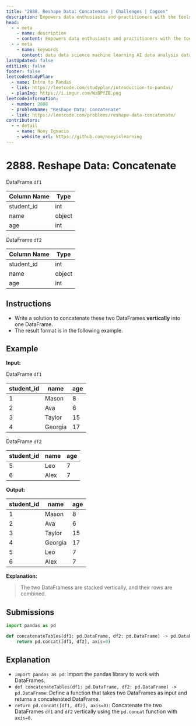```yaml
---
title: "2888. Reshape Data: Concatenate | Challenges | Cogxen"
description: Empowers data enthusiasts and practitioners with the tools and knowledge to unlock the potential of data.
head:
  - - meta
    - name: description
    - content: Empowers data enthusiasts and practitioners with the tools and knowledge to unlock the potential of data.
  - - meta
    - name: keywords
      content: data data science machine learning AI data analysis data-driven data enthusiasts data practitioners
lastUpdated: false
editLink: false
footer: false
leetcodeStudyPlan:
  - name: Intro to Pandas
  - link: https://leetcode.com/studyplan/introduction-to-pandas/
  - planImg: https://i.imgur.com/WzBPfZB.png
leetcodeInformation:
  - number: 2888
  - problemName: "Reshape Data: Concatenate"
  - link: https://leetcode.com/problems/reshape-data-concatenate/
contributors:
  - - detail
    - name: Noey Ignacio
    - website_url: https://github.com/noeyislearning
---
```


# 2888. Reshape Data: Concatenate

DataFrame `df1`

| Column Name | Type   |
| ----------- | ------ |
| student_id  | int    |
| name        | object |
| age         | int    |

DataFrame `df2`

| Column Name | Type   |
| ----------- | ------ |
| student_id  | int    |
| name        | object |
| age         | int    |

## Instructions

- Write a solution to concatenate these two DataFrames **vertically** into one DataFrame.
- The result format is in the following example.

## Example

**Input:**

DataFrame `df1`

| student_id | name    | age |
| ---------- | ------- | --- |
| 1          | Mason   | 8   |
| 2          | Ava     | 6   |
| 3          | Taylor  | 15  |
| 4          | Georgia | 17  |

DataFrame `df2`

| student_id | name | age |
| ---------- | ---- | --- |
| 5          | Leo  | 7   |
| 6          | Alex | 7   |

**Output:**

| student_id | name    | age |
| ---------- | ------- | --- |
| 1          | Mason   | 8   |
| 2          | Ava     | 6   |
| 3          | Taylor  | 15  |
| 4          | Georgia | 17  |
| 5          | Leo     | 7   |
| 6          | Alex    | 7   |

**Explanation:**

> The two DataFramess are stacked vertically, and their rows are combined.

## Submissions

```python :line-numbers
import pandas as pd

def concatenateTables(df1: pd.DataFrame, df2: pd.DataFrame) -> pd.DataFrame:
    return pd.concat([df1, df2], axis=0)
```

## Explanation

<CustomAccordion title="Python (Pandas)" submitted_by="@noeyislearning" submit_website_url="https://github.com/noeyislearning" :collapsed=false>

- `import pandas as pd`: Import the pandas library to work with DataFrames.
- `def concatenateTables(df1: pd.DataFrame, df2: pd.DataFrame) -> pd.DataFrame`: Define a function that takes two DataFrames as input and returns a concatenated DataFrame.
- `return pd.concat([df1, df2], axis=0)`: Concatenate the two DataFrames `df1` and `df2` vertically using the `pd.concat` function with `axis=0`.

</CustomAccordion>
